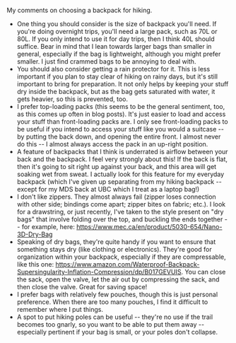 My comments on choosing a backpack for hiking.

- One thing you should consider is the size of backpack you'll need. If you're doing overnight trips, you'll need a large pack, such as 70L or 80L. If you only intend to use it for day trips, then I think 40L should suffice. Bear in mind that I lean towards larger bags than smaller in general, especially if the bag is lightweight, although you might prefer smaller. I just find crammed bags to be annoying to deal with.
- You should also consider getting a rain protector for it. This is less important if you plan to stay clear of hiking on rainy days, but it's still important to bring for preparation. It not only helps by keeping your stuff dry inside the backpack, but as the bag gets saturated with water, it gets heavier, so this is prevented, too.
- I prefer top-loading packs (this seems to be the general sentiment, too, as this comes up often in blog posts). It's just easier to load and access your stuff than front-loading packs are. I only see front-loading packs to be useful if you intend to access your stuff like you would a suitcase -- by putting the back down, and opening the entire front. I almost never do this -- I almost always access the pack in an up-right position.
- A feature of backpacks that I think is underrated is airflow between your back and the backpack. I feel very strongly about this! If the back is flat, then it's going to sit right up against your back, and this area will get soaking wet from sweat. I actually look for this feature for my everyday backpack (which I've given up separating from my hiking backpack -- except for my MDS back at UBC which I treat as a laptop bag!)
- I don't like zippers. They almost always fail (zipper loses connection with other side; bindings come apart; zipper bites on fabric; etc.). I look for a drawstring, or just recently, I've taken to the style present on "dry bags" that involve folding over the top, and buckling the ends together -- for example, here: https://www.mec.ca/en/product/5030-654/Nano-3D-Dry-Bag
- Speaking of dry bags, they're quite handy if you want to ensure that something stays dry (like clothing or electronics). They're good for organization within your backpack, especially if they are compressable, like this one: https://www.amazon.com/Waterproof-Backpack-Supersingularity-Inflation-Compression/dp/B017GEVUIS. You can close the sack, open the valve, let the air out by compressing the sack, and then close the valve. Great for saving space!
- I prefer bags with relatively few pouches, though this is just personal preference. When there are too many pouches, I find it difficult to remember where I put things.
- A spot to put hiking poles can be useful -- they're no use if the trail becomes too gnarly, so you want to be able to put them away -- especially pertinent if your bag is small, or your poles don't collapse.
